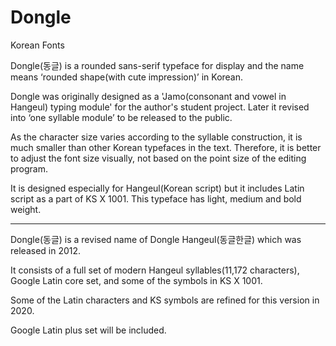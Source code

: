 # Dongle
Korean Fonts 

Dongle(동글) is a rounded sans-serif typeface for display and the name means ‘rounded shape(with cute impression)’ in Korean. 

Dongle was originally designed as a 'Jamo(consonant and vowel in Hangeul) typing module' for the author's student project. Later it revised into ‘one syllable module’ to be released to the public.

As the character size varies according to the syllable construction, it is much smaller than other Korean typefaces in the text. Therefore, it is better to adjust the font size visually, not based on the point size of the editing program.

It is designed especially for Hangeul(Korean script) but it includes Latin script as a part of KS X 1001. This typeface has light, medium and bold weight. 

-----------

Dongle(동글) is a revised name of Dongle Hangeul(동글한글) which was released in 2012.

It consists of a full set of modern Hangeul syllables(11,172 characters), Google Latin core set, and some of the symbols in KS X 1001. 

Some of the Latin characters and KS symbols are refined for this version in 2020.

Google Latin plus set will be included.
